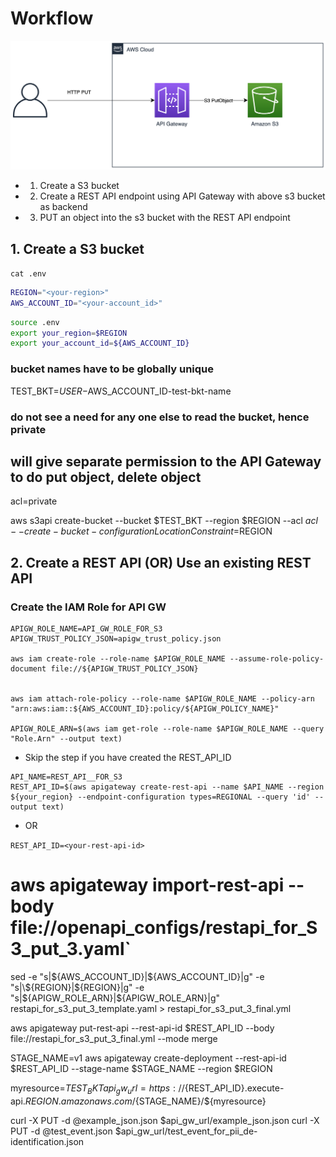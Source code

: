 # Workflow

![](./apigw_s3_integration.png)

- 1. Create a S3 bucket
- 2. Create a REST API endpoint using API Gateway with above s3 bucket as backend
- 3. PUT an object into the s3 bucket with the REST API endpoint

## 1. Create a S3 bucket

`cat .env`

```bash
REGION="<your-region>"
AWS_ACCOUNT_ID="<your-account_id>"
```

```bash
source .env
export your_region=$REGION
export your_account_id=${AWS_ACCOUNT_ID}
```

### bucket names have to be globally unique
TEST_BKT=$USER-$AWS_ACCOUNT_ID-test-bkt-name

### do not see a need for any one else to read the bucket, hence private 
## will give separate permission to the API Gateway to do put object, delete object
acl=private

aws s3api create-bucket --bucket $TEST_BKT --region $REGION --acl $acl --create-bucket-configuration LocationConstraint=$REGION


## 2. Create a REST API (OR) Use an existing REST API

### Create the IAM Role for API GW

```
APIGW_ROLE_NAME=API_GW_ROLE_FOR_S3
APIGW_TRUST_POLICY_JSON=apigw_trust_policy.json

aws iam create-role --role-name $APIGW_ROLE_NAME --assume-role-policy-document file://${APIGW_TRUST_POLICY_JSON}


aws iam attach-role-policy --role-name $APIGW_ROLE_NAME --policy-arn "arn:aws:iam::${AWS_ACCOUNT_ID}:policy/${APIGW_POLICY_NAME}"

APIGW_ROLE_ARN=$(aws iam get-role --role-name $APIGW_ROLE_NAME --query "Role.Arn" --output text)
```

- Skip the step if you have created the REST_API_ID
```
API_NAME=REST_API__FOR_S3
REST_API_ID=$(aws apigateway create-rest-api --name $API_NAME --region ${your_region} --endpoint-configuration types=REGIONAL --query 'id' --output text) 
```

- OR

`REST_API_ID=<your-rest-api-id>`

# aws apigateway import-rest-api --body file://openapi_configs/restapi_for_S3_put_3.yaml`

sed -e "s|\${AWS_ACCOUNT_ID}|${AWS_ACCOUNT_ID}|g" -e "s|\${REGION}|${REGION}|g" -e "s|\${APIGW_ROLE_ARN}|${APIGW_ROLE_ARN}|g" restapi_for_s3_put_3_template.yaml > restapi_for_s3_put_3_final.yml

aws apigateway put-rest-api --rest-api-id $REST_API_ID --body file://restapi_for_s3_put_3_final.yml --mode merge

STAGE_NAME=v1
aws apigateway create-deployment --rest-api-id $REST_API_ID --stage-name $STAGE_NAME --region $REGION


myresource=${TEST_BKT}
api_gw_url=https://${REST_API_ID}.execute-api.${REGION}.amazonaws.com/${STAGE_NAME}/${myresource}

curl -X PUT -d @example_json.json $api_gw_url/example_json.json
curl -X PUT -d @test_event.json $api_gw_url/test_event_for_pii_de-identification.json
